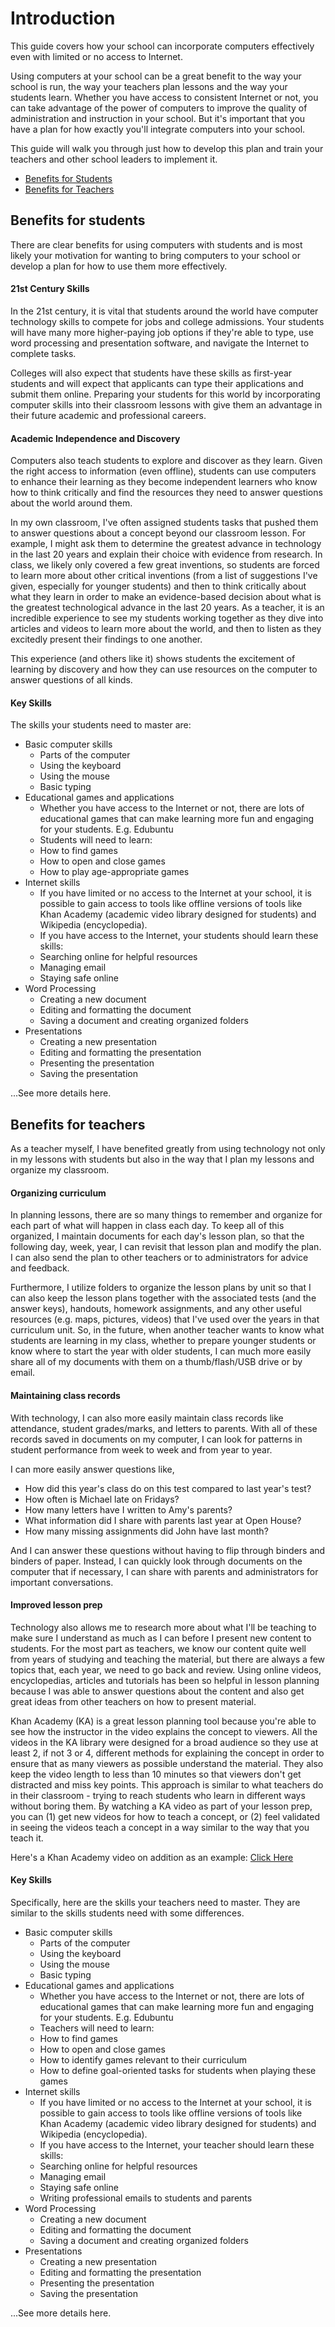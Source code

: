 Introduction
==========
This guide covers how your school can incorporate computers effectively even with limited or no access to Internet. 

Using computers at your school can be a great benefit to the way your school is run, the way your teachers plan lessons and the way your students learn. Whether you have access to consistent Internet or not, you can take advantage of the power of computers to improve the quality of administration and instruction in your school. But it's important that you have a plan for how exactly you'll integrate computers into your school.

This guide will walk you through just how to develop this plan and train your teachers and other school leaders to implement it.

* [Benefits for Students](#students)
* [Benefits for Teachers](#teachers)

<a name="students"></a>
Benefits for students
-----------------------
There are clear benefits for using computers with students and is most likely your motivation for wanting to bring computers to your school or develop a plan for how to use them more effectively. 

#### 21st Century Skills
In the 21st century, it is vital that students around the world have computer technology skills to compete for jobs and college admissions. Your students will have many more higher-paying job options if they're able to type, use word processing and presentation software, and navigate the Internet to complete tasks. 

Colleges will also expect that students have these skills as first-year students and will expect that applicants can type their applications and submit them online. Preparing your students for this world by incorporating computer skills into their classroom lessons with give them an advantage in their future academic and professional careers.

#### Academic Independence and Discovery

Computers also teach students to explore and discover as they learn. Given the right access to information (even offline), students can use computers to enhance their learning as they become independent learners who know how to think critically and find the resources they need to answer questions about the world around them. 

In my own classroom, I've often assigned students tasks that pushed them to answer questions about a concept beyond our classroom lesson. For example, I might ask them to determine the greatest advance in technology in the last 20 years and explain their choice with evidence from research. In class, we likely only covered a few great inventions, so students are forced to learn more about other critical inventions (from a list of suggestions I've given, especially for younger students) and then to think critically about what they learn in order to make an evidence-based decision about what is the greatest technological advance in the last 20 years. As a teacher, it is an incredible experience to see my students working together as they dive into articles and videos to learn more about the world, and then to listen as they excitedly present their findings to one another.

This experience (and others like it) shows students the excitement of learning by discovery and how they can use resources on the computer to answer questions of all kinds. 

#### Key Skills

The skills your students need to master are:

* Basic computer skills 
	* Parts of the computer
	* Using the keyboard
	* Using the mouse
	* Basic typing
* Educational games and applications
	* Whether you have access to the Internet or not, there are lots of educational games that can make learning more fun and engaging for your students. E.g. Edubuntu
	* Students will need to learn:
	* How to find games
	* How to open and close games
	* How to play age-appropriate games 
* Internet skills
	* If you have limited or no access to the Internet at your school, it is possible to gain access to tools like offline versions of tools like Khan Academy (academic video library designed for students) and Wikipedia (encyclopedia). 
	* If you have access to the Internet, your students should learn these skills:
	* Searching online for helpful resources
	* Managing email
	* Staying safe online
* Word Processing
	* Creating a new document
	* Editing and formatting the document
	* Saving a document and creating organized folders
* Presentations
	* Creating a new presentation 
	* Editing and formatting the presentation
	* Presenting the presentation
	* Saving the presentation

...See more details here.


<a name="teachers"></a>
Benefits for teachers
------------------------
As a teacher myself, I have benefited greatly from using technology not only in my lessons with students but also in the way that I plan my lessons and organize my classroom. 

#### Organizing curriculum
In planning lessons, there are so many things to remember and organize for each part of what will happen in class each day. To keep all of this organized, I maintain documents for each day's lesson plan, so that the following day, week, year, I can revisit that lesson plan and modify the plan. I can also send the plan to other teachers or to administrators for advice and feedback. 

Furthermore, I utilize folders to organize the lesson plans by unit so that I can also keep the lesson plans together with the associated tests (and the answer keys), handouts, homework assignments, and any other useful resources (e.g. maps, pictures, videos) that I've used over the years in that curriculum unit. So, in the future, when another teacher wants to know what students are learning in my class, whether to prepare younger students or know where to start the year with older students, I can much more easily share all of my documents with them on a thumb/flash/USB drive or by email. 

#### Maintaining class records
With technology, I can also more easily maintain class records like attendance, student grades/marks, and letters to parents. With all of these records saved in documents on my computer, I can look for patterns in student performance from week to week and from year to year. 

I can more easily answer questions like, 

 * How did this year's class do on this test compared to last year's test? 
 * How often is Michael late on Fridays? 
 * How many letters have I written to Amy's parents? 
 * What information did I share with parents last year at Open House? 
 * How many missing assignments did John have last month?

And I can answer these questions without having to flip through binders and binders of paper. Instead, I can quickly look through documents on the computer that if necessary, I can share with parents and administrators for important conversations. 

#### Improved lesson prep
Technology also allows me to research more about what I'll be teaching to make sure I understand as much as I can before I present new content to students. For the most part as teachers, we know our content quite well from years of studying and teaching the material, but there are always a few topics that, each year, we need to go back and review. Using online videos, encyclopedias, articles and tutorials has been so helpful in lesson planning because I was able to answer questions about the content and also get great ideas from other teachers on how to present material. 

Khan Academy (KA) is a great lesson planning tool because you're able to see how the instructor in the video explains the concept to viewers. All the videos in the KA library were designed for a broad audience so they use at least 2, if not 3 or 4, different methods for explaining the concept in order to ensure that as many viewers as possible understand the material. They also keep the video length to less than 10 minutes so that viewers don't get distracted and miss key points. This approach is similar to what teachers do in their classroom - trying to reach students who learn in different ways without boring them. By watching a KA video as part of your lesson prep, you can (1) get new videos for how to teach a concept, or (2) feel validated in seeing the videos teach a concept in a way similar to the way that you teach it. 

Here's a Khan Academy video on addition as an example: [Click Here](https://www.khanacademy.org/math/early-math/cc-early-math-add-sub-topic/basic-addition-subtraction/v/addition-introduction)

#### Key Skills 
Specifically, here are the skills your teachers need to master. They are similar to the skills students need with some differences. 

* Basic computer skills 
	* Parts of the computer
	* Using the keyboard
	* Using the mouse
	* Basic typing
* Educational games and applications
	* Whether you have access to the Internet or not, there are lots of educational games that can make learning more fun and engaging for your students. E.g. Edubuntu
	* Teachers will need to learn:
	* How to find games
	* How to open and close games
	* How to identify games relevant to their curriculum
	* How to define goal-oriented tasks for students when playing these games
* Internet skills
	* If you have limited or no access to the Internet at your school, it is possible to gain access to tools like offline versions of tools like Khan Academy (academic video library designed for students) and Wikipedia (encyclopedia). 
	* If you have access to the Internet, your teacher should learn these skills:
	* Searching online for helpful resources
	* Managing email
	* Staying safe online
	* Writing professional emails to students and parents
* Word Processing
	* Creating a new document
	* Editing and formatting the document
	* Saving a document and creating organized folders
* Presentations
	* Creating a new presentation 
	* Editing and formatting the presentation
	* Presenting the presentation
	* Saving the presentation

...See more details here.
